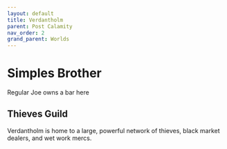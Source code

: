 ```yaml
---
layout: default
title: Verdantholm
parent: Post Calamity
nav_order: 2
grand_parent: Worlds
---
```


# Simples Brother
Regular Joe owns a bar here

## Thieves Guild
Verdantholm is home to a large, powerful network of thieves, black market dealers, and wet work mercs.